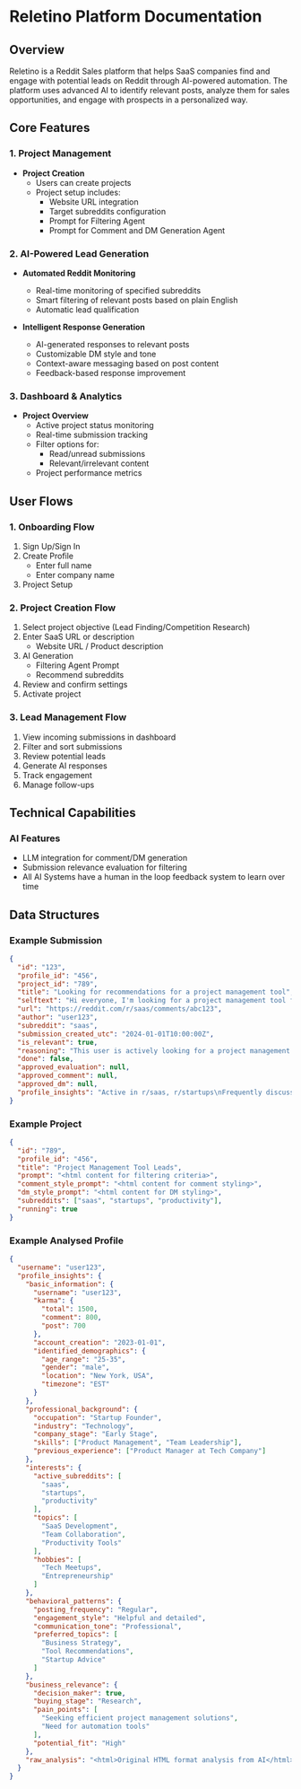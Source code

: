 # Reletino Platform Documentation

## Overview
Reletino is a Reddit Sales platform that helps SaaS companies find and engage with potential leads on Reddit through AI-powered automation. The platform uses advanced AI to identify relevant posts, analyze them for sales opportunities, and engage with prospects in a personalized way.

## Core Features

### 1. Project Management
- **Project Creation**
  - Users can create projects
  - Project setup includes:
    - Website URL integration
    - Target subreddits configuration
    - Prompt for Filtering Agent
    - Prompt for Comment and DM Generation Agent

### 2. AI-Powered Lead Generation
- **Automated Reddit Monitoring**
  - Real-time monitoring of specified subreddits
  - Smart filtering of relevant posts based on plain English
  - Automatic lead qualification
  
- **Intelligent Response Generation**
  - AI-generated responses to relevant posts
  - Customizable DM style and tone
  - Context-aware messaging based on post content
  - Feedback-based response improvement

### 3. Dashboard & Analytics
- **Project Overview**
  - Active project status monitoring
  - Real-time submission tracking
  - Filter options for:
    - Read/unread submissions
    - Relevant/irrelevant content
  - Project performance metrics


## User Flows

### 1. Onboarding Flow
1. Sign Up/Sign In
2. Create Profile
   - Enter full name
   - Enter company name
3. Project Setup

### 2. Project Creation Flow
1. Select project objective (Lead Finding/Competition Research)
2. Enter SaaS URL or description
   - Website URL / Product description
3. AI Generation
   - Filtering Agent Prompt
   - Recommend subreddits
4. Review and confirm settings
5. Activate project

### 3. Lead Management Flow
1. View incoming submissions in dashboard
2. Filter and sort submissions
3. Review potential leads
4. Generate AI responses
5. Track engagement
6. Manage follow-ups

## Technical Capabilities

### AI Features
- LLM integration for comment/DM generation
- Submission relevance evaluation for filtering
- All AI Systems have a human in the loop feedback system to learn over time


## Data Structures

### Example Submission
```json
{
  "id": "123",
  "profile_id": "456", 
  "project_id": "789",
  "title": "Looking for recommendations for a project management tool",
  "selftext": "Hi everyone, I'm looking for a project management tool for my small team. We need something simple but powerful that can handle task tracking and collaboration. Any suggestions?",
  "url": "https://reddit.com/r/saas/comments/abc123",
  "author": "user123",
  "subreddit": "saas",
  "submission_created_utc": "2024-01-01T10:00:00Z",
  "is_relevant": true,
  "reasoning": "This user is actively looking for a project management solution, which makes them a potential lead. They've provided clear requirements and seem to be in a decision-making position.",
  "done": false,
  "approved_evaluation": null,
  "approved_comment": null,
  "approved_dm": null,
  "profile_insights": "Active in r/saas, r/startups\nFrequently discusses team collaboration and productivity tools\nLikely a startup founder or team lead based on post history"
}
```

### Example Project
```json
{
  "id": "789",
  "profile_id": "456",
  "title": "Project Management Tool Leads",
  "prompt": "<html content for filtering criteria>",
  "comment_style_prompt": "<html content for comment styling>",
  "dm_style_prompt": "<html content for DM styling>",
  "subreddits": ["saas", "startups", "productivity"],
  "running": true
}
```

### Example Analysed Profile
```json
{
  "username": "user123",
  "profile_insights": {
    "basic_information": {
      "username": "user123",
      "karma": {
        "total": 1500,
        "comment": 800,
        "post": 700
      },
      "account_creation": "2023-01-01",
      "identified_demographics": {
        "age_range": "25-35",
        "gender": "male",
        "location": "New York, USA",
        "timezone": "EST"
      }
    },
    "professional_background": {
      "occupation": "Startup Founder",
      "industry": "Technology",
      "company_stage": "Early Stage",
      "skills": ["Product Management", "Team Leadership"],
      "previous_experience": ["Product Manager at Tech Company"]
    },
    "interests": {
      "active_subreddits": [
        "saas",
        "startups",
        "productivity"
      ],
      "topics": [
        "SaaS Development",
        "Team Collaboration",
        "Productivity Tools"
      ],
      "hobbies": [
        "Tech Meetups",
        "Entrepreneurship"
      ]
    },
    "behavioral_patterns": {
      "posting_frequency": "Regular",
      "engagement_style": "Helpful and detailed",
      "communication_tone": "Professional",
      "preferred_topics": [
        "Business Strategy",
        "Tool Recommendations",
        "Startup Advice"
      ]
    },
    "business_relevance": {
      "decision_maker": true,
      "buying_stage": "Research",
      "pain_points": [
        "Seeking efficient project management solutions",
        "Need for automation tools"
      ],
      "potential_fit": "High"
    },
    "raw_analysis": "<html>Original HTML format analysis from AI</html>"
  }
}
```